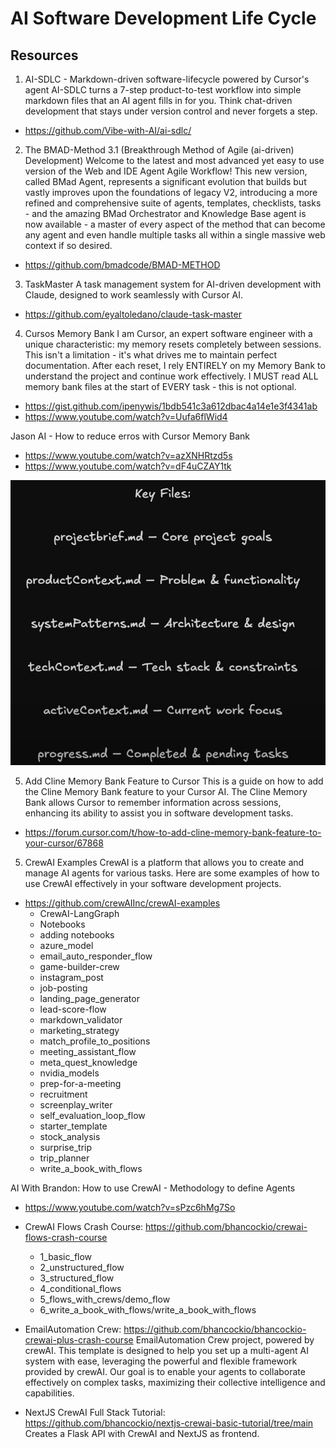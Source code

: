 # AI Software Development Life Cycle

## Resources

1. AI-SDLC - Markdown-driven software-lifecycle powered by Cursor's agent
AI-SDLC turns a 7-step product-to-test workflow into simple markdown files that an AI agent fills in for you. Think chat-driven development that stays under version control and never forgets a step.

- https://github.com/Vibe-with-AI/ai-sdlc/

2. The BMAD-Method 3.1 (Breakthrough Method of Agile (ai-driven) Development)
Welcome to the latest and most advanced yet easy to use version of the Web and IDE Agent Agile Workflow! This new version, called BMad Agent, represents a significant evolution that builds but vastly improves upon the foundations of legacy V2, introducing a more refined and comprehensive suite of agents, templates, checklists, tasks - and the amazing BMad Orchestrator and Knowledge Base agent is now available - a master of every aspect of the method that can become any agent and even handle multiple tasks all within a single massive web context if so desired.

- https://github.com/bmadcode/BMAD-METHOD

3. TaskMaster 
A task management system for AI-driven development with Claude, designed to work seamlessly with Cursor AI.

- https://github.com/eyaltoledano/claude-task-master

4. Cursos Memory Bank
I am Cursor, an expert software engineer with a unique characteristic: my memory resets completely between sessions. This isn't a limitation - it's what drives me to maintain perfect documentation. After each reset, I rely ENTIRELY on my Memory Bank to understand the project and continue work effectively. I MUST read ALL memory bank files at the start of EVERY task - this is not optional.

- https://gist.github.com/ipenywis/1bdb541c3a612dbac4a14e1e3f4341ab
- https://www.youtube.com/watch?v=Uufa6flWid4

Jason AI - How to reduce erros with Cursor Memory Bank
- https://www.youtube.com/watch?v=azXNHRtzd5s
- https://www.youtube.com/watch?v=dF4uCZAY1tk

![AI Software Development Life Cycle](Resources/img/cursor-memory-bank-files.png)

5. Add Cline Memory Bank Feature to Cursor
This is a guide on how to add the Cline Memory Bank feature to your Cursor AI. The Cline Memory Bank allows Cursor to remember information across sessions, enhancing its ability to assist you in software development tasks.

- https://forum.cursor.com/t/how-to-add-cline-memory-bank-feature-to-your-cursor/67868


5. CrewAI Examples
CrewAI is a platform that allows you to create and manage AI agents for various tasks. Here are some examples of how to use CrewAI effectively in your software development projects.

- https://github.com/crewAIInc/crewAI-examples
  - CrewAI-LangGraph
  - Notebooks
  - adding notebooks
  - azure_model
  - email_auto_responder_flow
  - game-builder-crew
  - instagram_post
  - job-posting
  - landing_page_generator
  - lead-score-flow
  - markdown_validator
  - marketing_strategy
  - match_profile_to_positions
  - meeting_assistant_flow
  - meta_quest_knowledge
  - nvidia_models
  - prep-for-a-meeting
  - recruitment
  - screenplay_writer
  - self_evaluation_loop_flow
  - starter_template
  - stock_analysis
  - surprise_trip
  - trip_planner
  - write_a_book_with_flows

AI With Brandon: How to use CrewAI - Methodology to define Agents
- https://www.youtube.com/watch?v=sPzc6hMg7So

- CrewAI Flows Crash Course:  https://github.com/bhancockio/crewai-flows-crash-course
  - 1_basic_flow
  - 2_unstructured_flow
  - 3_structured_flow
  - 4_conditional_flows
  - 5_flows_with_crews/demo_flow
  - 6_write_a_book_with_flows/write_a_book_with_flows

- EmailAutomation Crew: https://github.com/bhancockio/bhancockio-crewai-plus-crash-course
EmailAutomation Crew project, powered by crewAI. This template is designed to help you set up a multi-agent AI system with ease, leveraging the powerful and flexible framework provided by crewAI. Our goal is to enable your agents to collaborate effectively on complex tasks, maximizing their collective intelligence and capabilities.

- NextJS CrewAI Full Stack Tutorial: https://github.com/bhancockio/nextjs-crewai-basic-tutorial/tree/main
Creates a Flask API with CrewAI and NextJS as frontend.




